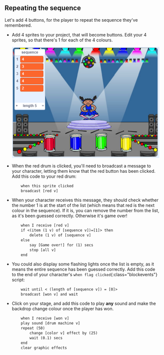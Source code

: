 ## Repeating the sequence

Let's add 4 buttons, for the player to repeat the sequence they've remembered.

+ Add 4 sprites to your project, that will become buttons. Edit your 4 sprites, so that there's 1 for each of the 4 colours.

	![screenshot](images/colour-drums.png)

+ When the red drum is clicked, you'll need to broadcast a message to your character, letting them know that the red button has been clicked. Add this code to your red drum:

	```blocks
		when this sprite clicked
		broadcast [red v]
	```

+ When your character receives this message, they should check whether the number 1 is at the start of the list (which means that red is the next colour in the sequence). If it is, you can remove the number from the list, as it's been guessed correctly. Otherwise it's game over!

	```blocks
		when I receive [red v]
		if <(item (1 v) of [sequence v])=[1]> then
			delete (1 v) of [sequence v]
		else
			say [Game over!] for (1) secs
			stop [all v]
		end
	```

+ You could also display some flashing lights once the list is empty, as it means the entire sequence has been guessed correctly. Add this code to the end of your character's `when flag clicked`{:class="blockevents"} script:

	```blocks
		wait until < (length of [sequence v]) = [0]>
		broadcast [won v] and wait
	```

+ Click on your stage, and add this code to play __any__ sound and make the backdrop change colour once the player has won.

	```blocks
		when I receive [won v]
		play sound [drum machine v]
		repeat (50)
			change [color v] effect by (25)
			wait (0.1) secs
		end
		clear graphic effects
	```
